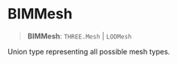 # BIMMesh

> **BIMMesh**: `THREE.Mesh` \| `LODMesh`

Union type representing all possible mesh types.
